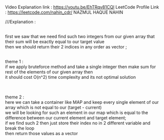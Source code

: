 
Video Explanation link : https://youtu.be/EhTRqv81CQI
LeetCode Profile Link : https://leetcode.com/nahin_cdr/
  NAZMUL HAQUE NAHIN  <br>
      
 ///Explanation : <br> <br>
       
first we saw that 
       we need find such two integers from our given array that their sum will be exactly equal to our target value  <br>
       then we should return their 2 indices in any order as vector ; <br> <br>
       
theme 1 :  <br>
       if we apply bruteforce method and take a single integer then make sum for rest of the elements of our given array then <br>
       it should cost O(n^2) time complexity and its not optimal solution 
        <br> <br> <br>
       
theme 2 :  <br>
       here we can take a container like MAP and keep every single element of our array which is not equal to our (target - current)  <br>
       we will be looking for such an element in our map which is equal to the difference between our current element and target element; <br>
       if we find such 2 then just store their index no in 2 different variable and break the loop  <br>
       then return those values as a vector
        <br> <br>
       
